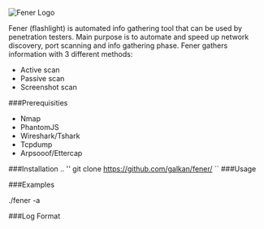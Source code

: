 ![Fener Logo](https://github.com/galkan/fener/blob/master/images/fener_desc3.png)  



Fener (flashlight) is automated info gathering tool that can be used by penetration testers. Main purpose is to automate and speed up network discovery, port scanning and info gathering phase.
Fener gathers information with 3 different methods:

- Active scan
- Passive scan
- Screenshot scan 




###Prerequisities
- Nmap
- PhantomJS
- Wireshark/Tshark
- Tcpdump
- Arpsooof/Ettercap


###Installation
..
''
git clone https://github.com/galkan/fener/
`` 
###Usage



###Examples 

./fener -a 

###Log Format

